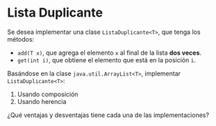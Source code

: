# Lista Duplicante

Se desea implementar una clase `ListaDuplicante<T>`, que tenga los métodos:

* `add(T x)`, que agrega el elemento `x` al final de la lista **dos veces**.
* `get(int i)`, que obtiene el elemento que está en la posición `i`.

Basándose en la clase `java.util.ArrayList<T>`, implementar `ListaDuplicante<T>`:

1. Usando composición
1. Usando herencia

¿Qué ventajas y desventajas tiene cada una de las implementaciones?

